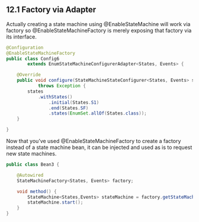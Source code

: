 ## 12.1 Factory via Adapter

Actually creating a state machine using @EnableStateMachine will work via factory so @EnableStateMachineFactory is merely exposing that factory via its interface.

```java
@Configuration
@EnableStateMachineFactory
public class Config6
        extends EnumStateMachineConfigurerAdapter<States, Events> {

    @Override
    public void configure(StateMachineStateConfigurer<States, Events> states)
            throws Exception {
        states
            .withStates()
                .initial(States.S1)
                .end(States.SF)
                .states(EnumSet.allOf(States.class));
    }

}
```

Now that you’ve used @EnableStateMachineFactory to create a factory instead of a state machine bean, it can be injected and used as is to request new state machines.

```java
public class Bean3 {

    @Autowired
    StateMachineFactory<States, Events> factory;

    void method() {
        StateMachine<States,Events> stateMachine = factory.getStateMachine();
        stateMachine.start();
    }
}
```